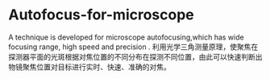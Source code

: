 # Autofocus-for-microscope
 A technique is developed for microscope autofocusing,which has wide focusing range, high speed and precision .
 利用光学三角测量原理，使聚焦在探测器平面的光斑根据对焦位置的不同分布在探测不同位置，由此可以快速判断出物镜聚焦位置对目标进行实时、快速、准确的对焦。

